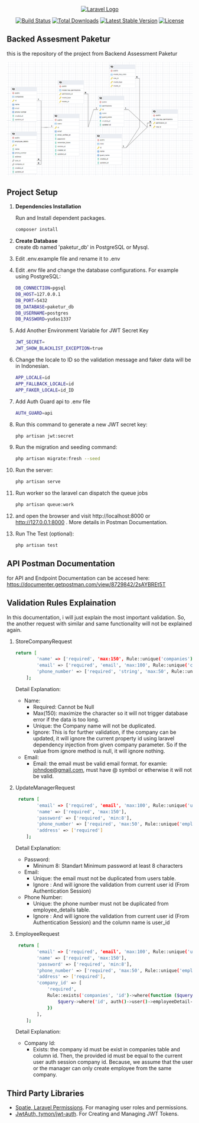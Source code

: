 <p align="center"><a href="https://laravel.com" target="_blank"><img src="https://raw.githubusercontent.com/laravel/art/master/logo-lockup/5%20SVG/2%20CMYK/1%20Full%20Color/laravel-logolockup-cmyk-red.svg" width="400" alt="Laravel Logo"></a></p>

<p align="center">
<a href="https://github.com/laravel/framework/actions"><img src="https://github.com/laravel/framework/workflows/tests/badge.svg" alt="Build Status"></a>
<a href="https://packagist.org/packages/laravel/framework"><img src="https://img.shields.io/packagist/dt/laravel/framework" alt="Total Downloads"></a>
<a href="https://packagist.org/packages/laravel/framework"><img src="https://img.shields.io/packagist/v/laravel/framework" alt="Latest Stable Version"></a>
<a href="https://packagist.org/packages/laravel/framework"><img src="https://img.shields.io/packagist/l/laravel/framework" alt="License"></a>
</p>

## Backed Assesment Paketur

this is the repository of the project from Backend Assessment Paketur

![](docs/erd_database.png)

## Project Setup

1. **Dependencies Installation**

   Run and Install dependent packages.
   ```bash
   composer install

2. **Create Database**   
   create db named 'paketur_db' in PostgreSQL or Mysql.


3. Edit .env.example file and rename it to .env
4. Edit .env file and change the database configurations. For example using PostgreSQL:
    ```bash
    DB_CONNECTION=pgsql
    DB_HOST=127.0.0.1
    DB_PORT=5432
    DB_DATABASE=paketur_db
    DB_USERNAME=postgres
    DB_PASSWORD=yudas1337
5. Add Another Environment Variable for JWT Secret Key
     ```bash
    JWT_SECRET=
    JWT_SHOW_BLACKLIST_EXCEPTION=true

6. Change the locale to ID so the validation message and faker data will be in Indonesian.
    ```bash
    APP_LOCALE=id
    APP_FALLBACK_LOCALE=id
    APP_FAKER_LOCALE=id_ID
    ```
7. Add Auth Guard api to .env file
    ```bash
   AUTH_GUARD=api

8. Run this command to generate a new JWT secret key:
    ```bash
   php artisan jwt:secret

9. Run the migration and seeding command:
    ```bash
   php artisan migrate:fresh --seed
    ```
10. Run the server:
    ```bash
    php artisan serve
    ```
11. Run worker so the laravel can dispatch the queue jobs
    ```bash
    php artisan queue:work

12. and open the browser and visit http://localhost:8000 or http://127.0.0.1:8000 . More details in Postman
    Documentation.


13. Run The Test (optional):
    ```bash
    php artisan test

## API Postman Documentation

for API and Endpoint Documentation can be accesed here:
https://documenter.getpostman.com/view/8729842/2sAYBREt5T

## Validation Rules Explaination

In this documentation, i will just explain the most important validation. So, the another request with similar and same
functionality will not be explained again.

1. StoreCompanyRequest

    ```bash
    return [
            'name' => ['required', 'max:150', Rule::unique('companies')->ignore($this->company)],
            'email' => ['required', 'email', 'max:100', Rule::unique('companies')->ignore($this->company)],
            'phone_number' => ['required', 'string', 'max:50', Rule::unique('companies')->ignore($this->company)],
        ];
    ```
   Detail Explanation:
    * Name:
        * Required: Cannot be Null
        * Max(150): maximize the character so it will not trigger database error if the data is too long.
        * Unique: the Company name will not be duplicated.
        * Ignore: This is for further validation, if the company can be updated, it will ignore the current property id
          using laravel dependency injection
          from given company parameter. So if the value from ignore method is null, it will ignore nothing.
    * Email:
        * Email: the email must be valid email format. for examle: johndoe@gmail.com, must have @ symbol or etherwise it
          will not be valid.


2. UpdateManagerRequest

    ```bash
     return [
            'email' => ['required', 'email', 'max:100', Rule::unique('users')->ignore(auth()->id())],
            'name' => ['required', 'max:150'],
            'password' => ['required', 'min:8'],
            'phone_number' => ['required', 'max:50', Rule::unique('employee_details')->ignore(auth()->id(), 'user_id')],
            'address' => ['required']
        ];
    ```
   Detail Explanation:
    * Password:
        * Mininum 8: Standart Minimum password at least 8 characters
    * Email:
        * Unique: the email must not be duplicated from users table.
        * Ignore : And will ignore the validation from current user id (From Authentication Session)
    * Phone Number:
        * Unique: the phone number must not be duplicated from employee_details table.
        * Ignore : And will ignore the validation from current user id (From Authentication Session) and the column name
          is user_id


3. EmployeeRequest
    ```bash
     return [
            'email' => ['required', 'email', 'max:100', Rule::unique('users')->ignore($this->employee)],
            'name' => ['required', 'max:150'],
            'password' => ['required', 'min:8'],
            'phone_number' => ['required', 'max:50', Rule::unique('employee_details')->ignore($this->employee?->id, 'user_id')],
            'address' => ['required'],
            'company_id' => [
                'required',
                Rule::exists('companies', 'id')->where(function ($query) {
                    $query->where('id', auth()->user()->employeeDetail->company_id);
                })
            ],
        ];
    ```
   Detail Explanation:
    * Company Id:
        * Exists: the company id must be exist in companies table and column id. Then, the provided id must be equal to
          the current user auth session company id. Because, we assume that the user or the manager can only create
          employee from the same company.

## Third Party Libraries

- [Spatie, Laravel Permissions](https://spatie.be/docs/laravel-permission/v6/installation-laravel). For managing user
  roles and permissions.
- [JwtAuth, tymon/jwt-auth](https://github.com/tymondesigns/jwt-auth). For Creating and Managing JWT Tokens.



